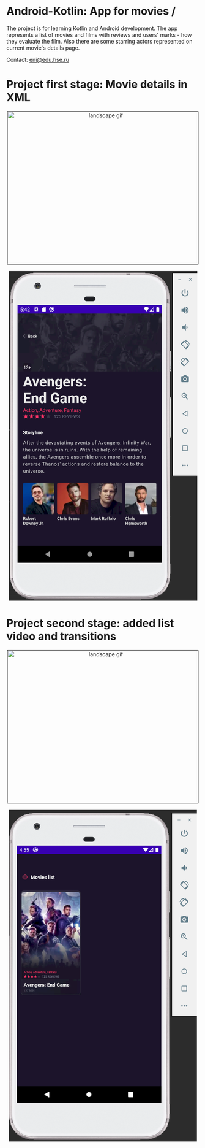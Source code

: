 # Android-Kotlin: App for movies  /
The project is for learning Kotlin and Android development. The app represents a list of movies and films with reviews and users' marks - how they evaluate the film.
Also there are some starring actors represented on current movie's details page.

Contact: eni@edu.hse.ru
# Project first stage: Movie details in XML  

<p align="center">
    <a href=""https://imgflip.com/gif/4t74d2"><img width="500" height="400" src="https://i.imgflip.com/4t738o.gif" title="landscape gif"></a>
</p>
   
<p align="center">   
    <img src="https://github.com/EdwardNee/Android-Kotlin/blob/master/workshops/HW2_details_page.PNG">
</p>


# Project second stage: added list video and transitions 
<p align="center">
    <a href=""https://imgflip.com/gif/4u2l7a"><img width="500" height="400" src="https://i.imgflip.com/4u2l7a.gif" title="landscape gif"></a>
</p>
                                                                                                                                        
<p align="center">   
    <img src="https://github.com/EdwardNee/Android-Kotlin/blob/master/workshops/HW3_movie_list.PNG">
</p>
